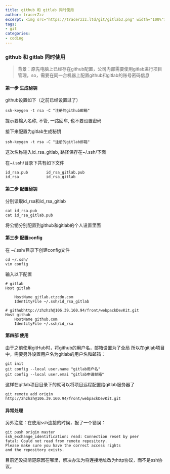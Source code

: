 ```yaml
---
title: github 和 gitlab 同时使用
author: tracerZzz 
excerpt: <img src="https://tracerzzz.ltd/git/gitlab3.png" width="100%"></br>在github账号已经配置为全局的情况下，如何再进行gitlab的账号配置，在本机同时兼顾gitlab和github项目
tags: 
- git 
categories:
- coding
---
```


### github 和 gitlab 同时使用

>背景：原先电脑上已经存在github配置，公司内部需要使用gitlab进行项目管理，so，需要在同一台机器上配置github和gitlab的账号密码信息

#### 第一步 生成秘钥

github设置如下（之前已经设置过了）

    ssh-keygen -t rsa -C "注册的github邮箱"

提示要输入名称, 不管, 一路回车, 也不要设置密码

接下来配置为gitlab生成秘钥

    ssh-keygen -t rsa -C "注册的gitlab邮箱"


这次名称输入id_rsa_gitlab, 路径保存在~/.ssh/下面

在~/.ssh/目录下共有如下文件

    id_rsa.pub        id_rsa_gitlab.pub
    id_rsa            id_rsa_gitlab


#### 第二步 配置秘钥
分别读取id_rsa和id_rsa_gitlab

    cat id_rsa.pub
    cat id_rsa_gitlab.pub

将公钥分别配置到github和gitlab的个人设置里面

#### 第三步 配置config

在 ~/.ssh/目录下创建config文件

    cd ~/.ssh/
    vim config

输入以下配置
```config
# gitlab
Host gitlab

    HostName gitlab.ctzcdn.com
    IdentityFile ~/.ssh/id_rsa_gitlab

# githubhttp://zhzhzh@106.39.160.94/front/webpackDevKit.git
Host github
    HostName github.com
    IdentityFile ~/.ssh/id_rsa
```


#### 第四部 使用

由于之前使用gitHub时，将github的用户名，邮箱设置为了全局
所以在gitlab项目中，需要另外设置用户名为gitlab的用户名和邮箱：

    git init 
    git config --local user.name "gitlab用户名"
    git config --local user.emai "gitlab申请邮箱"


这样在gitlab项目目录下的就可以将项目远程配置给gitlab服务器了

    git remote add origin http://zhzhzh@106.39.160.94/front/webpackDevKit.git


#### 异常处理

另外注意：在使用ssh连接的时候，报了一个错误：

    git push origin master
    ssh_exchange_identification: read: Connection reset by peer
    fatal: Could not read from remote repository.
    Please make sure you have the correct access rights
    and the repository exists.


目前还没搞清楚原因在哪里，解决办法为将连接地址改为http协议，而不是ssh协议。